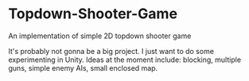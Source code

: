 # Topdown-Shooter-Game
An implementation of simple 2D topdown shooter game

It's probably not gonna be a big project. I just want to do some experimenting in Unity.
Ideas at the moment include: blocking, multiple guns, simple enemy AIs, small enclosed map.
